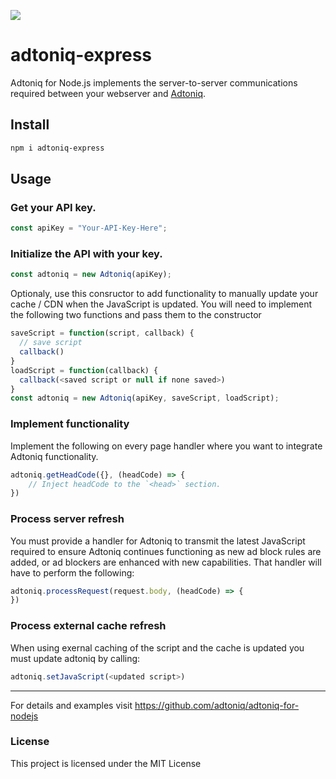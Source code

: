 ![](logo.png)

# adtoniq-express
Adtoniq for Node.js implements the server-to-server communications required between your webserver and [Adtoniq](https://adtoniq.io).

## Install

```bash
npm i adtoniq-express
```

## Usage

### Get your API key. ###
```js
const apiKey = "Your-API-Key-Here";
```

### Initialize the API with your key. ###
```js
const adtoniq = new Adtoniq(apiKey);
```

Optionaly, use this consructor to add functionality to manually update your cache / CDN when the JavaScript is updated. You will need to implement the following two functions and pass them to the constructor
```js
saveScript = function(script, callback) {
  // save script
  callback()
}
loadScript = function(callback) {
  callback(<saved script or null if none saved>)
}
const adtoniq = new Adtoniq(apiKey, saveScript, loadScript);
```

### Implement functionality ###
Implement the following on every page handler where you want to integrate Adtoniq functionality.
```js
adtoniq.getHeadCode({}, (headCode) => {
    // Inject headCode to the `<head>` section.
})
```

### Process server refresh ###
You must provide a handler for Adtoniq to transmit the latest JavaScript required to ensure Adtoniq continues functioning as new ad block rules are added, or ad blockers are enhanced with new capabilities. That handler will have to perform the following:
```js
adtoniq.processRequest(request.body, (headCode) => {
})
```

### Process external cache refresh ###
When using exernal caching of the script and the cache is updated you must update adtoniq by calling:
```js
adtoniq.setJavaScript(<updated script>)
```
* * *

For details and examples visit https://github.com/adtoniq/adtoniq-for-nodejs



### License

This project is licensed under the MIT License
